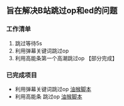 ## 旨在解决B站跳过op和ed的问题 ##

### 工作清单 ###
1. 跳过等待5s
2. 利用弹幕关键词跳过op
3. 利用高能条第一个高潮跳过op 【部分完成】


### 已完成项目 ###
* 利用弹幕关键词跳过op [油猴脚本](https://greasyfork.org/zh-CN/scripts/406047-bili%E6%8C%87%E6%8C%A5%E9%83%A8-%E7%B2%BE%E5%87%86%E9%99%8D%E8%90%BD)
* 利用高能条 跳过op [油猴脚本](https://greasyfork.org/zh-CN/scripts/415455-bili%E9%AB%98%E8%83%BD%E6%9D%A1)